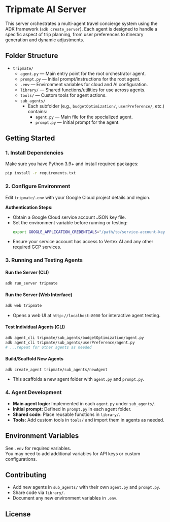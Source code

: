 # Tripmate AI Server

This server orchestrates a multi-agent travel concierge system using the ADK framework (`adk create_server`). Each agent is designed to handle a specific aspect of trip planning, from user preferences to itinerary generation and dynamic adjustments.

## Folder Structure

- `tripmate/`
  - `agent.py` — Main entry point for the root orchestrator agent.
  - `prompt.py` — Initial prompt/instructions for the root agent.
  - `.env` — Environment variables for cloud and AI configuration.
  - `library/` — Shared functions/utilities for use across agents.
  - `tools/` — Custom tools for agent actions.
  - `sub_agents/`
    - Each subfolder (e.g., `budgetOptimization/`, `userPreference/`, etc.) contains:
      - `agent.py` — Main file for the specialized agent.
      - `prompt.py` — Initial prompt for the agent.

## Getting Started

### 1. Install Dependencies

Make sure you have Python 3.9+ and install required packages:

```bash
pip install -r requirements.txt
```

### 2. Configure Environment

Edit `tripmate/.env` with your Google Cloud project details and region.

**Authentication Steps:**
- Obtain a Google Cloud service account JSON key file.
- Set the environment variable before running or testing:
  ```bash
  export GOOGLE_APPLICATION_CREDENTIALS="/path/to/service-account-key.json"
  ```
- Ensure your service account has access to Vertex AI and any other required GCP services.

### 3. Running and Testing Agents

#### Run the Server (CLI)

```bash
adk run_server tripmate
```

#### Run the Server (Web Interface)

```bash
adk web tripmate
```
- Opens a web UI at `http://localhost:8000` for interactive agent testing.

#### Test Individual Agents (CLI)

```bash
adk agent_cli tripmate/sub_agents/budgetOptimization/agent.py
adk agent_cli tripmate/sub_agents/userPreference/agent.py
# ...repeat for other agents as needed
```

#### Build/Scaffold New Agents

```bash
adk create_agent tripmate/sub_agents/newAgent
```
- This scaffolds a new agent folder with `agent.py` and `prompt.py`.

### 4. Agent Development

- **Main agent logic:** Implemented in each `agent.py` under `sub_agents/`.
- **Initial prompt:** Defined in `prompt.py` in each agent folder.
- **Shared code:** Place reusable functions in `library/`.
- **Tools:** Add custom tools in `tools/` and import them in agents as needed.

## Environment Variables

See `.env` for required variables.  
You may need to add additional variables for API keys or custom configurations.

## Contributing

- Add new agents in `sub_agents/` with their own `agent.py` and `prompt.py`.
- Share code via `library/`.
- Document any new environment variables in `.env`.

## License